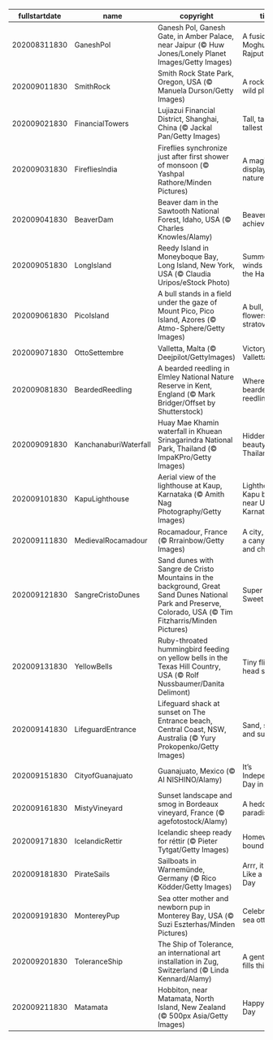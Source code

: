 |fullstartdate|name|copyright|title|image|
|--|--|--|--|--|
202008311830|GaneshPol|Ganesh Pol, Ganesh Gate, in Amber Palace, near Jaipur (© Huw Jones/Lonely Planet Images/Getty Images)|A fusion of Moghul and Rajput styles|![](/en-IN/2020/09/202008311830GaneshPol.jpg)|
202009011830|SmithRock|Smith Rock State Park, Oregon, USA (© Manuela Durson/Getty Images)|A rock in a wild place|![](/en-IN/2020/09/202009011830SmithRock.jpg)|
202009021830|FinancialTowers|Lujiazui Financial District, Shanghai, China (© Jackal Pan/Getty Images)|Tall, taller, tallest|![](/en-IN/2020/09/202009021830FinancialTowers.jpg)|
202009031830|FirefliesIndia|Fireflies synchronize just after first shower of monsoon (© Yashpal Rathore/Minden Pictures)|A magical display of nature|![](/en-IN/2020/09/202009031830FirefliesIndia.jpg)|
202009041830|BeaverDam|Beaver dam in the Sawtooth National Forest, Idaho, USA (© Charles Knowles/Alamy)|Beaver achievers|![](/en-IN/2020/09/202009041830BeaverDam.jpg)|
202009051830|LongIsland|Reedy Island in Moneyboque Bay, Long Island, New York, USA (© Claudia Uripos/eStock Photo)|Summer winds down in the Hamptons|![](/en-IN/2020/09/202009051830LongIsland.jpg)|
202009061830|PicoIsland|A bull stands in a field under the gaze of Mount Pico, Pico Island, Azores (© Atmo-Sphere/Getty Images)|A bull, some flowers, and a stratovolcano|![](/en-IN/2020/09/202009061830PicoIsland.jpg)|
202009071830|OttoSettembre|Valletta, Malta (© Deejpilot/GettyImages)|Victory Day in Valletta|![](/en-IN/2020/09/202009071830OttoSettembre.jpg)|
202009081830|BeardedReedling|A bearded reedling in Elmley National Nature Reserve in Kent, England (© Mark Bridger/Offset by Shutterstock)|Where the bearded reedling sings|![](/en-IN/2020/09/202009081830BeardedReedling.jpg)|
202009091830|KanchanaburiWaterfall|Huay Mae Khamin waterfall in Khuean Srinagarindra National Park, Thailand (© ImpaKPro/Getty Images)|Hidden beauty in Thailand|![](/en-IN/2020/09/202009091830KanchanaburiWaterfall.jpg)|
202009101830|KapuLighthouse|Aerial view of the lighthouse at Kaup, Karnataka (© Amith Nag Photography/Getty Images)|Lighthouse at Kapu beach near Udupi, Karnataka|![](/en-IN/2020/09/202009101830KapuLighthouse.jpg)|
202009111830|MedievalRocamadour|Rocamadour, France (© Rrrainbow/Getty Images)|A city, a cliff, a canyon…and cheese|![](/en-IN/2020/09/202009111830MedievalRocamadour.jpg)|
202009121830|SangreCristoDunes|Sand dunes with Sangre de Cristo Mountains in the background, Great Sand Dunes National Park and Preserve, Colorado, USA (© Tim Fitzharris/Minden Pictures)|Super Sandy Sweet 16|![](/en-IN/2020/09/202009121830SangreCristoDunes.jpg)|
202009131830|YellowBells|Ruby-throated hummingbird feeding on yellow bells in the Texas Hill Country, USA (© Rolf Nussbaumer/Danita Delimont)|Tiny fliers head south|![](/en-IN/2020/09/202009131830YellowBells.jpg)|
202009141830|LifeguardEntrance|Lifeguard shack at sunset on The Entrance beach, Central Coast, NSW, Australia (© Yury Prokopenko/Getty Images)|Sand, surf, and sun|![](/en-IN/2020/09/202009141830LifeguardEntrance.jpg)|
202009151830|CityofGuanajuato|Guanajuato, Mexico (© AI NISHINO/Alamy)|It’s Independence Day in Mexico|![](/en-IN/2020/09/202009151830CityofGuanajuato.jpg)|
202009161830|MistyVineyard|Sunset landscape and smog in Bordeaux vineyard, France (© agefotostock/Alamy)|A hedonist’s paradise|![](/en-IN/2020/09/202009161830MistyVineyard.jpg)|
202009171830|IcelandicRettir|Icelandic sheep ready for réttir (© Pieter Tytgat/Getty Images)|Homeward bound|![](/en-IN/2020/09/202009171830IcelandicRettir.jpg)|
202009181830|PirateSails|Sailboats in Warnemünde, Germany (© Rico Ködder/Getty Images)|Arrr, it be Talk Like a Pirate Day|![](/en-IN/2020/09/202009181830PirateSails.jpg)|
202009191830|MontereyPup|Sea otter mother and newborn pup in Monterey Bay, USA (© Suzi Eszterhas/Minden Pictures)|Celebrating sea otters|![](/en-IN/2020/09/202009191830MontereyPup.jpg)|
202009201830|ToleranceShip|The Ship of Tolerance, an international art installation in Zug, Switzerland (© Linda Kennard/Alamy)|A gentle wind fills this sail|![](/en-IN/2020/09/202009201830ToleranceShip.jpg)|
202009211830|Matamata|Hobbiton, near Matamata, North Island, New Zealand (© 500px Asia/Getty Images)|Happy Hobbit Day|![](/en-IN/2020/09/202009211830Matamata.jpg)|

